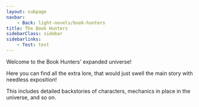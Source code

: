 ```yaml
---
layout: subpage
navbar:
    - Back: light-novels/book-hunters
title: The Book Hunters
sidebarClass: sidebar
sidebarlinks:
    - Test: test
---
```


Welcome to the Book Hunters' expanded universe!

Here you can find all the extra lore, that would just swell the main story with needless exposition!

This includes detailed backstories of characters, mechanics in place in the universe, and so on.
